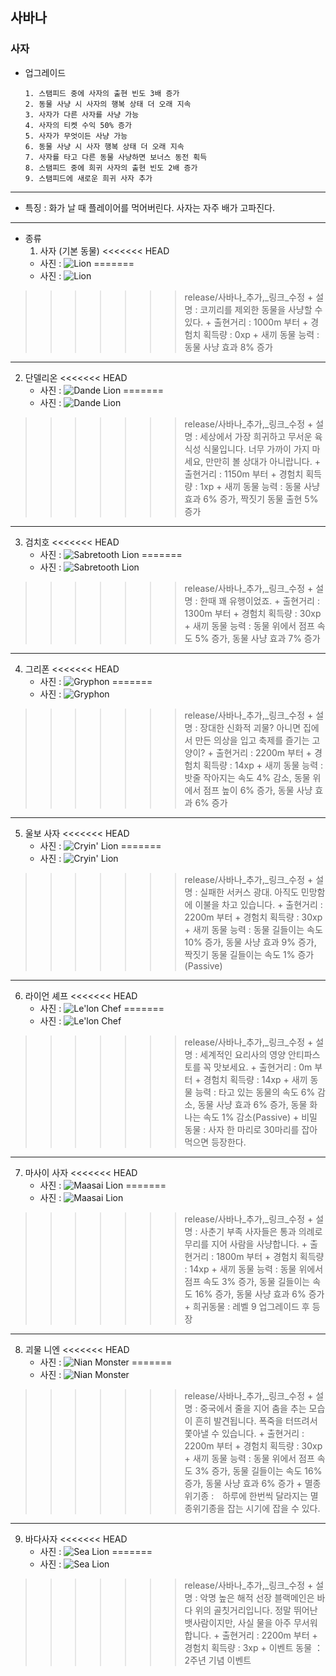 ## 사바나
### 사자
+ 업그레이드

      1. 스탬피드 중에 사자의 출현 빈도 3배 증가
      2. 동물 사냥 시 사자의 행복 상태 더 오래 지속
      3. 사자가 다른 사자를 사냥 가능
      4. 사자의 티켓 수익 50% 증가
      5. 사자가 무엇이든 사냥 가능
      6. 동물 사냥 시 사자 행복 상태 더 오래 지속
      7. 사자를 타고 다른 동물 사냥하면 보너스 동전 획득
      8. 스탬피드 중에 희귀 사자의 출현 빈도 2배 증가
      9. 스탬피드에 새로운 희귀 사자 추가


***
+ 특징 : 화가 날 때 플레이어를 먹어버린다. 사자는 자주 배가 고파진다.
***
+ 종류
  1. 사자 (기본 동물)
<<<<<<< HEAD
    + 사진 : ![Lion](./lionpicture/Lion.png)
=======
    + 사진 : ![Lion](./lion_picture/Lion.png)
>>>>>>> release/사바나_추가,_링크_수정
    + 설명 : 코끼리를 제외한 동물을 사냥할 수 있다.
    + 출현거리 : 1000m 부터
    + 경험치 획득량 : 0xp
    + 새끼 동물 능력 : 동물 사냥 효과 8% 증가
***
  2. 단델리온
<<<<<<< HEAD
      + 사진 : ![Dande Lion](./lionpicture/DandeLion.png)
=======
      + 사진 : ![Dande Lion](./lion_picture/Dande_Lion.png)
>>>>>>> release/사바나_추가,_링크_수정
      + 설명 : 세상에서 가장 희귀하고 무서운 육식성 식물입니다. 너무 가까이 가지 마세요, 만만히 볼 상대가 아니랍니다.
      + 출현거리 : 1150m 부터
      + 경험치 획득량 : 1xp
      + 새끼 동물 능력 : 동물 사냥 효과 6% 증가, 짝짓기 동물 출현 5% 증가
***
  3. 검치호
<<<<<<< HEAD
      + 사진 : ![Sabretooth Lion](./lionpicture/SabretoothLion.png)
=======
      + 사진 : ![Sabretooth Lion](./lion_picture/Sabretooth_Lion.png)
>>>>>>> release/사바나_추가,_링크_수정
      + 설명 : 한때 꽤 유행이었죠.
      + 출현거리 : 1300m 부터
      + 경험치 획득량 : 30xp
      + 새끼 동물 능력 : 동물 위에서 점프 속도 5% 증가, 동물 사냥 효과 7% 증가
***
  4. 그리폰
<<<<<<< HEAD
      + 사진 : ![Gryphon](./lionpicture/Gryphon.png)
=======
      + 사진 : ![Gryphon](./lion_picture/Gryphon.png)
>>>>>>> release/사바나_추가,_링크_수정
      + 설명 : 장대한 신화적 괴물? 아니면 집에서 만든 의상을 입고 축제를 즐기는 고양이?
      + 출현거리 : 2200m 부터
      + 경험치 획득량 : 14xp
      + 새끼 동물 능력 : 밧줄 작아지는 속도 4% 감소, 동물 위에서 점프 높이 6% 증가, 동물 사냥 효과 6% 증가
***
  5. 울보 사자
<<<<<<< HEAD
      + 사진 : ![Cryin' Lion](./lionpicture/Cryin'Lion.png)
=======
      + 사진 : ![Cryin' Lion](./lion_picture/Cryin'_Lion.png)
>>>>>>> release/사바나_추가,_링크_수정
      + 설명 : 실패한 서커스 광대. 아직도 민망함에 이불을 차고 있습니다.
      + 출현거리 : 2200m 부터
      + 경험치 획득량 : 30xp
      + 새끼 동물 능력 : 동물 길들이는 속도 10% 증가, 동물 사냥 효과 9% 증가, 짝짓기 동물 길들이는 속도 1% 증가(Passive)
***
  6. 라이언 셰프
<<<<<<< HEAD
      + 사진 : ![Le'lon Chef](./lionpicture/Le'lonChef.png)
=======
      + 사진 : ![Le'lon Chef](./lion_picture/Le'lon_Chef.png)
>>>>>>> release/사바나_추가,_링크_수정
      + 설명 : 세계적인 요리사의 영양 안티파스토를 꼭 맛보세요.
      + 출현거리 : 0m 부터
      + 경험치 획득량 : 14xp
      + 새끼 동물 능력 : 타고 있는 동물의 속도 6% 감소, 동물 사냥 효과 6% 증가, 동물 화나는 속도 1% 감소(Passive)
      + 비밀 동물 : 사자 한 마리로 30마리를 잡아먹으면 등장한다.
***
  7. 마사이 사자
<<<<<<< HEAD
      + 사진 : ![Maasai Lion](./lionpicture/MaasaiLion.png)
=======
      + 사진 : ![Maasai Lion](./lion_picture/Maasai_Lion.png)
>>>>>>> release/사바나_추가,_링크_수정
      + 설명 : 사춘기 부족 사자들은 통과 의례로 무리를 지어 사람을 사냥합니다.
      + 출현거리 : 1800m 부터
      + 경험치 획득량 : 14xp
      + 새끼 동물 능력 : 동물 위에서 점프 속도 3% 증가, 동물 길들이는 속도 16% 증가, 동물 사냥 효과 6% 증가
      + 희귀동물 : 레벨 9 업그레이드 후 등장
***
  8. 괴물 니엔
<<<<<<< HEAD
      + 사진 : ![Nian Monster](./lionpicture/NianMonster.png)
=======
      + 사진 : ![Nian Monster](./lion_picture/Nian_Monster.png)
>>>>>>> release/사바나_추가,_링크_수정
      + 설명 : 중국에서 줄을 지어 춤을 추는 모습이 흔히 발견됩니다. 폭죽을 터뜨려서 쫓아낼 수 있습니다.
      + 출현거리 : 2200m 부터
      + 경험치 획득량 : 30xp
      + 새끼 동물 능력 : 동물 위에서 점프 속도 3% 증가, 동물 길들이는 속도 16% 증가, 동물 사냥 효과 6% 증가
      + 멸종위기종 :　하루에 한번씩 달라지는 멸종위기종을 잡는 시기에 잡을 수 있다.
***
  9. 바다사자
<<<<<<< HEAD
      + 사진 : ![Sea Lion](./lionpicture/SeaLion.jpg)
=======
      + 사진 : ![Sea Lion](./lion_picture/Sea_Lion.jpg)
>>>>>>> release/사바나_추가,_링크_수정
      + 설명 : 악명 높은 해적 선장 블랙메인은 바다 위의 골칫거리입니다. 정말 뛰어난 뱃사람이지만, 사실 물을 아주 무서워합니다.
      + 출현거리 : 2200m 부터
      + 경험치 획득량 : 3xp
      + 이벤트 동물 ： 2주년 기념 이벤트
